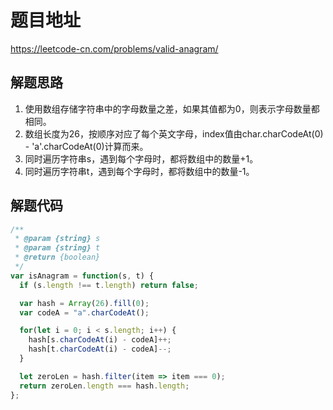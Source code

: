 # 题目地址

https://leetcode-cn.com/problems/valid-anagram/

## 解题思路

1. 使用数组存储字符串中的字母数量之差，如果其值都为0，则表示字母数量都相同。
2. 数组长度为26，按顺序对应了每个英文字母，index值由char.charCodeAt(0) - 'a'.charCodeAt(0)计算而来。
3. 同时遍历字符串s，遇到每个字母时，都将数组中的数量+1。
4. 同时遍历字符串t，遇到每个字母时，都将数组中的数量-1。

## 解题代码

```js
/**
 * @param {string} s
 * @param {string} t
 * @return {boolean}
 */
var isAnagram = function(s, t) {
  if (s.length !== t.length) return false;

  var hash = Array(26).fill(0);
  var codeA = "a".charCodeAt();

  for(let i = 0; i < s.length; i++) {
    hash[s.charCodeAt(i) - codeA]++;
    hash[t.charCodeAt(i) - codeA]--;
  }

  let zeroLen = hash.filter(item => item === 0);
  return zeroLen.length === hash.length;
};
```
